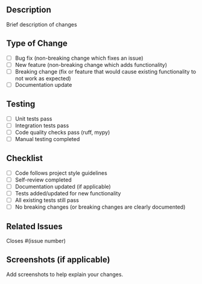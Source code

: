 ## Description
Brief description of changes

## Type of Change
- [ ] Bug fix (non-breaking change which fixes an issue)
- [ ] New feature (non-breaking change which adds functionality)
- [ ] Breaking change (fix or feature that would cause existing functionality to not work as expected)
- [ ] Documentation update

## Testing
- [ ] Unit tests pass
- [ ] Integration tests pass
- [ ] Code quality checks pass (ruff, mypy)
- [ ] Manual testing completed

## Checklist
- [ ] Code follows project style guidelines
- [ ] Self-review completed
- [ ] Documentation updated (if applicable)
- [ ] Tests added/updated for new functionality
- [ ] All existing tests still pass
- [ ] No breaking changes (or breaking changes are clearly documented)

## Related Issues
Closes #(issue number)

## Screenshots (if applicable)
Add screenshots to help explain your changes. 